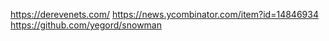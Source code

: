 https://derevenets.com/
https://news.ycombinator.com/item?id=14846934
https://github.com/yegord/snowman


